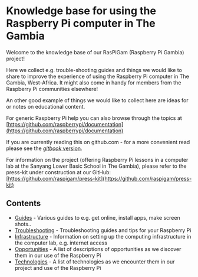 # Knowledge base for using the Raspberry Pi computer in The Gambia

Welcome to the knowledge base of our RasPiGam \(Raspberry Pi Gambia\) project!

Here we collect e.g. trouble-shooting guides and things we would like to share to improve the experience of using the Raspberry Pi computer in The Gambia, West-Africa. It might also come in handy for members from the Raspberry Pi communities elsewhere!

An other good example of things we would like to collect here are ideas for or notes on educational content.

For generic Raspberry Pi help you can also browse through the topics at [https://github.com/raspberrypi/documentation](https://github.com/raspberrypi/documentation)

If you are currently reading this on github.com - for a more convenient read please see the [_gitbook_ version](https://raspigam.gitbooks.io/knowledge-base/content).

For information on the project \(offering Raspberry Pi lessons in a computer lab at the Sanyang Lower Basic School in The Gambia\), please refer to the press-kit under construction at our GitHub: [https://github.com/raspigam/press-kit](https://github.com/raspigam/press-kit)

## Contents

* [Guides](guides/README.md) - Various guides to e.g. get online, install apps, make screen shots..
* [Troubleshooting](troubleshooting/README.md) - Troubleshooting guides and tips for your Raspberry Pi
* [Infrastructure](infrastructure/README.md) - Information on setting up the computing infrastructure in the computer lab, e.g. internet access
* [Opportunities](opportunities/README.md) - A list of descriptions of opportunities as we discover them in our use of the Raspberry Pi
* [Technologies](technologies/README.md) - A list of technologies as we encounter them in our project and use of the Raspberry Pi



